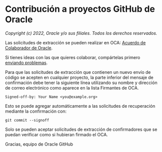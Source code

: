 # Contribución a proyectos GitHub de Oracle

_Copyright (c) 2022, Oracle y/o sus filiales. Todos los derechos reservados._

Las solicitudes de extracción se pueden realizar en OCA: [Acuerdo de Colaborador de Oracle](https://www.oracle.com/technetwork/community/oca-486395.html).

Si tienes ideas con las que quieres colaborar, compártelas primero [enviando problemas](https://help.github.com/articles/creating-an-issue/).

Para que las solicitudes de extracción que contienen un nuevo envío de código se acepten en cualquier proyecto, la parte inferior del mensaje de confirmación debe tener la siguiente línea utilizando su nombre y dirección de correo electrónico como aparece en la lista Firmantes de OCA.

    Signed-off-by: Your Name <you@example.org>
    

Esto se puede agregar automáticamente a las solicitudes de recuperación mediante la confirmación con:

    git commit --signoff
    

Solo se pueden aceptar solicitudes de extracción de confirmadores que se puedan verificar como si hubieran firmado el OCA.

Gracias, equipo de Oracle GitHub